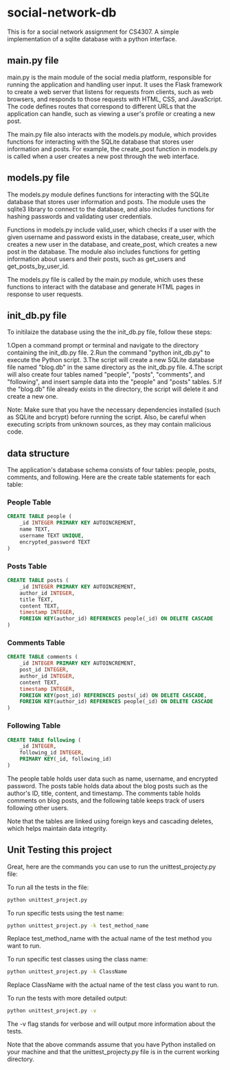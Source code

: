 # social-network-db
This is for a social network assignment for CS4307.  A simple implementation of a sqlite database with a python interface.

## main.py file
main.py is the main module of the social media platform, responsible for running the application and handling user input. It uses the Flask framework to create a web server that listens for requests from clients, such as web browsers, and responds to those requests with HTML, CSS, and JavaScript. The code defines routes that correspond to different URLs that the application can handle, such as viewing a user's profile or creating a new post.

The main.py file also interacts with the models.py module, which provides functions for interacting with the SQLite database that stores user information and posts. For example, the create_post function in models.py is called when a user creates a new post through the web interface.

## models.py file
The models.py module defines functions for interacting with the SQLite database that stores user information and posts. The module uses the sqlite3 library to connect to the database, and also includes functions for hashing passwords and validating user credentials.

Functions in models.py include valid_user, which checks if a user with the given username and password exists in the database, create_user, which creates a new user in the database, and create_post, which creates a new post in the database. The module also includes functions for getting information about users and their posts, such as get_users and get_posts_by_user_id.

The models.py file is called by the main.py module, which uses these functions to interact with the database and generate HTML pages in response to user requests.

## init_db.py file

To initilaize the database using the the init_db.py file, follow these steps:

1.Open a command prompt or terminal and navigate to the directory containing the init_db.py file.
2.Run the command "python init_db.py" to execute the Python script.
3.The script will create a new SQLite database file named "blog.db" in the same directory as the init_db.py file.
4.The script will also create four tables named "people", "posts", "comments", and "following", and insert sample data into the "people" and "posts" tables.
5.If the "blog.db" file already exists in the directory, the script will delete it and create a new one.

Note: Make sure that you have the necessary dependencies installed (such as SQLite and bcrypt) before running the script. Also, be careful when executing scripts from unknown sources, as they may contain malicious code.

## data structure

The application's database schema consists of four tables: people, posts, comments, and following. Here are the create table statements for each table:

### People Table

``` sql
CREATE TABLE people (
    _id INTEGER PRIMARY KEY AUTOINCREMENT,
    name TEXT,
    username TEXT UNIQUE,
    encrypted_password TEXT
)

```
### Posts Table
``` sql
CREATE TABLE posts (
    _id INTEGER PRIMARY KEY AUTOINCREMENT,
    author_id INTEGER,
    title TEXT,
    content TEXT,
    timestamp INTEGER,
    FOREIGN KEY(author_id) REFERENCES people(_id) ON DELETE CASCADE
)
```
### Comments Table
``` sql
CREATE TABLE comments (
    _id INTEGER PRIMARY KEY AUTOINCREMENT,
    post_id INTEGER,
    author_id INTEGER,
    content TEXT,
    timestamp INTEGER,
    FOREIGN KEY(post_id) REFERENCES posts(_id) ON DELETE CASCADE,
    FOREIGN KEY(author_id) REFERENCES people(_id) ON DELETE CASCADE
)
```
### Following Table
``` sql
CREATE TABLE following (
    _id INTEGER,
    following_id INTEGER,
    PRIMARY KEY(_id, following_id)
)
```
The people table holds user data such as name, username, and encrypted password. The posts table holds data about the blog posts such as the author's ID, title, content, and timestamp. The comments table holds comments on blog posts, and the following table keeps track of users following other users.

Note that the tables are linked using foreign keys and cascading deletes, which helps maintain data integrity.

## Unit Testing this project

Great, here are the commands you can use to run the unittest_projecty.py file:

To run all the tests in the file:
``` bash
python unittest_project.py
```
To run specific tests using the test name:
``` bash
python unittest_project.py -k test_method_name
```
Replace test_method_name with the actual name of the test method you want to run.

To run specific test classes using the class name:
``` bash
python unittest_project.py -k ClassName
```
Replace ClassName with the actual name of the test class you want to run.

To run the tests with more detailed output:
``` bash
python unittest_project.py -v
```
The -v flag stands for verbose and will output more information about the tests.

Note that the above commands assume that you have Python installed on your machine and that the unittest_projecty.py file is in the current working directory.
